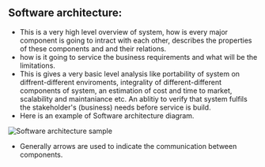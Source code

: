 ## Software architecture:
* This is a very high level overview of system, how is every major component is going to intract with each other, describes the properties of these components and and their relations.
* how is it going to service the business requirements and what will be the limitations. 
* This is gives a very basic level analysis like portability of system on diffrent-different enviroments, integrality of different-different components of system, an estimation of cost and time to market, scalability and maintaniance etc. An ablitiy to verify that system fulfils the stakeholder's (business) needs  before service is build.
* Here is an example of Software architecture diagram.

![Software architecture sample](https://upload.wikimedia.org/wikipedia/commons/c/c6/RCS_NODE_Internal_structure.jpg)

* Generally  arrows are used to indicate the communication between components. 
